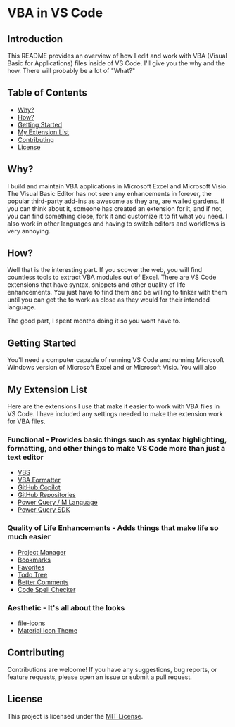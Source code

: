 # VBA in VS Code

## Introduction

This README provides an overview of how I edit and work with VBA (Visual Basic for Applications) files inside of VS Code. I'll give you the why and the how. There will probably be a lot of "What?"

## Table of Contents

- [Why?](#why)
- [How?](#how)
- [Getting Started](#getting-started)
- [My Extension List](#my-extension-list)
- [Contributing](#contributing)
- [License](#license)

## Why?

I build and maintain VBA applications in Microsoft Excel and Microsoft Visio. The Visual Basic Editor has not seen any enhancements in forever, the popular third-party add-ins as awesome as they are, are walled gardens. If you can think about it, someone has created an extension for it, and if not, you can find something close, fork it and customize it to fit what you need. I also work in other languages and having to switch editors and workflows is very annoying.

## How?

Well that is the interesting part. If you scower the web, you will find countless tools to extract VBA modules out of Excel. There are VS Code extensions that have syntax, snippets and other quality of life enhancements. You just have to find them and be willing to tinker with them until you can get the to work as close as they would for their intended language. 

The good part, I spent months doing it so you wont have to.

## Getting Started

You'll need a computer capable of running VS Code and running Microsoft Windows version of Microsoft Excel and or Microsoft Visio. You will also 

## My Extension List

Here are the extensions I use that make it easier to work with VBA files in VS Code. I have included any settings needed to make the extension work for VBA files.

### Functional - Provides basic things such as syntax highlighting, formatting, and other things to make VS Code more than just a text editor

- [VBS](#vbs)
- [VBA Formatter](#vba-formatter)
- [GitHub Copilot](#github-copilot)
- [GitHub Repositories](#github-repositories)
- [Power Query / M Language](#power-query-m-anguage)
- [Power Query SDK](#power-query-sdk)

### Quality of Life Enhancements -  Adds things that make life so much easier

- [Project Manager](#project-manager)
- [Bookmarks](#bookmarks)
- [Favorites](#favorites)
- [Todo Tree](#todo-tree)
- [Better Comments](#better-comments)
- [Code Spell Checker](#code-spell-checker)

### Aesthetic - It's all about the looks

- [file-icons](#file-icons)
- [Material Icon Theme](#material-icon-theme)

## Contributing

Contributions are welcome! If you have any suggestions, bug reports, or feature requests, please open an issue or submit a pull request.

## License

This project is licensed under the [MIT License](LICENSE).
